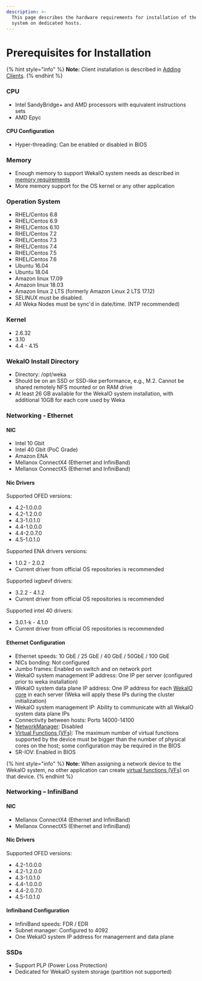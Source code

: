 ```yaml
---
description: >-
  This page describes the hardware requirements for installation of the WekaIO
  system on dedicated hosts.
---
```


# Prerequisites for Installation

{% hint style="info" %}
**Note:** Client installation is described in [Adding Clients](adding-clients-bare-metal.md).
{% endhint %}

### CPU <a id="cpu"></a>

* Intel SandyBridge+ and AMD processors with equivalent instructions sets
* AMD Epyc

#### CPU Configuration 

* Hyper-threading: Can be enabled or disabled in BIOS

### Memory <a id="memory"></a>

* Enough memory to support WekaIO system needs as described in [memory requirements ](planning-a-weka-system-installation.md#memory-resource-planning)
* More memory support for the OS kernel or any other application

### Operation System <a id="operation-system"></a>

* RHEL/Centos 6.8
* RHEL/Centos 6.9
* RHEL/Centos 6.10
* RHEL/Centos 7.2
* RHEL/Centos 7.3
* RHEL/Centos 7.4
* RHEL/Centos 7.5
* RHEL/Centos 7.6
* Ubuntu 16.04
* Ubuntu 18.04
* Amazon linux 17.09
* Amazon linux 18.03
* Amazon linux 2 LTS \(formerly Amazon Linux 2 LTS 17.12\)
* SELINUX must be disabled.
* All Weka Nodes must be sync'd in date/time. \(NTP recommended\)

### Kernel <a id="weka-install-directory"></a>

* 2.6.32
* 3.10
* 4.4 - 4.15

### WekaIO Install Directory <a id="weka-install-directory"></a>

* Directory: /opt/weka
* Should be on an SSD or SSD-like performance, e.g., M.2. Cannot be shared remotely NFS mounted or on RAM drive
* At least 26 GB available for the WekaIO system installation, with additional 10GB for each core used by Weka

### Networking - Ethernet <a id="networking-ethernet"></a>

#### NIC

* Intel 10 Gbit
* Intel 40 Gbit \(PoC Grade\)
* Amazon ENA
* Mellanox ConnectX4 \(Ethernet and InfiniBand\)
* Mellanox ConnectX5 \(Ethernet and InfiniBand\)

#### Nic Drivers

Supported OFED versions:

* 4.2-1.0.0.0
* 4.2-1.2.0.0
* 4.3-1.0.1.0
* 4.4-1.0.0.0
* 4.4-2.0.7.0
* 4.5-1.0.1.0

Supported ENA drivers versions:

* 1.0.2 - 2.0.2
* Current driver from official OS repositories is recommended

Supported ixgbevf drivers:

* 3.2.2 - 4.1.2
* Current driver from official OS repositories is recommended

Supported intel 40 drivers:

* 3.0.1-k - 4.1.0
* Current driver from official OS repositories is recommended

#### Ethernet Configuration

* Ethernet speeds: 10 GbE / 25 GbE / 40 GbE / 50GbE / 100 GbE
* NICs bonding: Not configured
* Jumbo frames: Enabled on switch and on network port
* WekaIO system management IP address: One IP per server \(configured prior to weka installation\) 
* WekaIO system data plane IP address: One IP address for each [WekaIO core](planning-a-weka-system-installation.md#cpu-resource-planning) in each server \(Weka will apply these IPs during the cluster initialization\)
* WekaIO system management IP: Ability to communicate with all WekaIO system data plane IPs
* Connectivity between hosts: Ports 14000-14100
* [NetworkManager](https://en.wikipedia.org/wiki/NetworkManager): Disabled
* [Virtual Functions \(VFs\)](https://en.wikipedia.org/wiki/Network_function_virtualization): The maximum number of virtual functions supported by the device must be bigger than the number of physical cores on the host; some configuration may be required in the BIOS
* SR-IOV: Enabled in BIOS

{% hint style="info" %}
**Note:** When assigning a network device to the WekaIO system, no other application can create [virtual functions \(VFs\)](https://en.wikipedia.org/wiki/Network_function_virtualization) on that device.
{% endhint %}

### Networking – InfiniBand <a id="networking-infiniband"></a>

#### NIC

* Mellanox ConnectX4 \(Ethernet and InfiniBand\)
* Mellanox ConnectX5 \(Ethernet and InfiniBand\)

#### Nic Drivers

Supported OFED versions:

* 4.2-1.0.0.0
* 4.2-1.2.0.0
* 4.3-1.0.1.0
* 4.4-1.0.0.0
* 4.4-2.0.7.0
* 4.5-1.0.1.0

#### Infiniband Configuration

* InfiniBand speeds: FDR / EDR
* Subnet manager: Configured to 4092
* One WekaIO system IP address for management and data plane

### SSDs <a id="ssds"></a>

* Support PLP \(Power Loss Protection\)
* Dedicated for WekaIO system storage \(partition not supported\)

